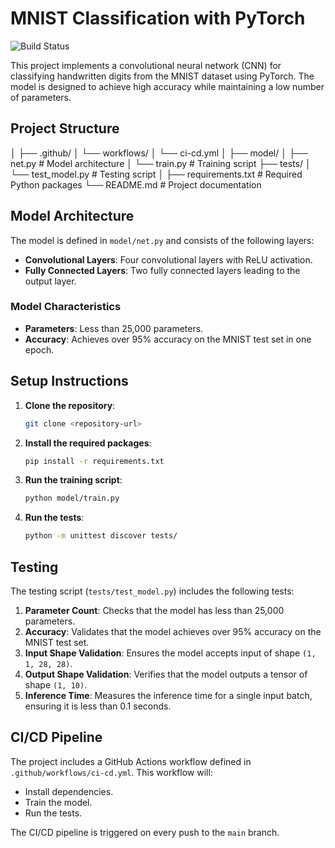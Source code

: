 # MNIST Classification with PyTorch

![Build Status](https://github.com/username/repository/actions/workflows/ci-cd.yml/badge.svg)

This project implements a convolutional neural network (CNN) for classifying handwritten digits from the MNIST dataset using PyTorch. The model is designed to achieve high accuracy while maintaining a low number of parameters.

## Project Structure

│
├── .github/
│   └── workflows/
│       └── ci-cd.yml
│
├── model/
│   ├── net.py          # Model architecture
│   └── train.py        # Training script
├── tests/
│   └── test_model.py   # Testing script
│
├── requirements.txt     # Required Python packages
└── README.md            # Project documentation


## Model Architecture

The model is defined in `model/net.py` and consists of the following layers:

- **Convolutional Layers**: Four convolutional layers with ReLU activation.
- **Fully Connected Layers**: Two fully connected layers leading to the output layer.

### Model Characteristics

- **Parameters**: Less than 25,000 parameters.
- **Accuracy**: Achieves over 95% accuracy on the MNIST test set in one epoch.

## Setup Instructions

1. **Clone the repository**:
   ```bash
   git clone <repository-url>
   ```

2. **Install the required packages**:
   ```bash
   pip install -r requirements.txt
   ```

3. **Run the training script**:
   ```bash
   python model/train.py
   ```

4. **Run the tests**:
   ```bash
   python -m unittest discover tests/
   ```

## Testing

The testing script (`tests/test_model.py`) includes the following tests:

1. **Parameter Count**: Checks that the model has less than 25,000 parameters.
2. **Accuracy**: Validates that the model achieves over 95% accuracy on the MNIST test set.
3. **Input Shape Validation**: Ensures the model accepts input of shape `(1, 1, 28, 28)`.
4. **Output Shape Validation**: Verifies that the model outputs a tensor of shape `(1, 10)`.
5. **Inference Time**: Measures the inference time for a single input batch, ensuring it is less than 0.1 seconds.

## CI/CD Pipeline

The project includes a GitHub Actions workflow defined in `.github/workflows/ci-cd.yml`. This workflow will:

- Install dependencies.
- Train the model.
- Run the tests.

The CI/CD pipeline is triggered on every push to the `main` branch.
